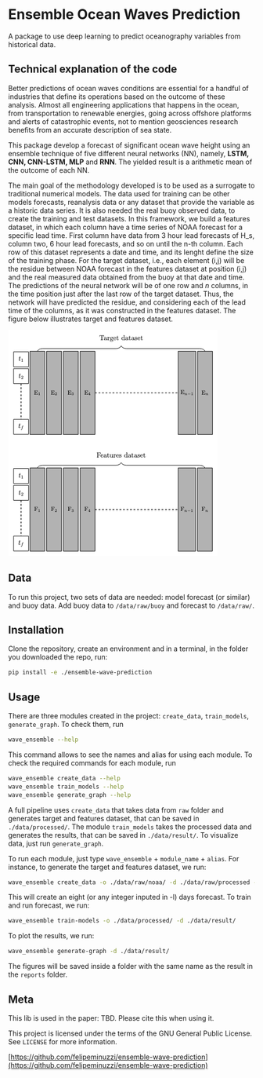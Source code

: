 # Ensemble Ocean Waves Prediction
A package to use deep learning to predict oceanography variables from historical data.

## Technical explanation of the code

Better predictions of ocean waves conditions are essential for a handful of industries that define its operations based on the outcome of these analysis. Almost all engineering applications that happens in the ocean, from transportation to renewable energies, going across offshore platforms and alerts of catastrophic events, not to mention geosciences research benefits from an accurate description of sea state.

This package develop a forecast of significant ocean wave height using an ensemble technique of five different neural networks (NN), namely, **LSTM, CNN, CNN-LSTM, MLP** and **RNN**. The yielded result is a arithmetic mean of the outcome of each NN. 

The main goal of the methodology developed is to be used as a surrogate to traditional numerical models. The data used for training can be other models forecasts, reanalysis data or any dataset that provide the variable as a historic data series. It is also needed the real buoy observed data, to create the training and test datasets. In this framework, we build a features dataset, in which each column have a time series of NOAA forecast for a specific lead time. First column have data from 3 hour lead forecasts of H_s, column two, 6 hour lead forecasts, and so on until the n-th column. Each row of this dataset represents a date and time, and its lenght define the size of the training phase. For the target dataset, i.e., each element (i,j) will be the residue between NOAA forecast in the features dataset at position (i,j) and the real measured data obtained from the buoy at that date and time. The predictions of the neural network will be of one row and $n$ columns, in the time position just after the last row of the target dataset. Thus, the network will have predicted the residue, and considering each of the lead time of the columns, as it was constructed in the features dataset. The figure below illustrates target and features dataset.

![](./docs/toreadme.png)

## Data

To run this project, two sets of data are needed: model forecast (or similar) and buoy data.
Add buoy data to ``/data/raw/buoy`` and forecast to  ``/data/raw/``.

## Installation

Clone the repository, create an environment and in a terminal, in the folder you downloaded the repo, run:

```sh
pip install -e ./ensemble-wave-prediction
```
## Usage

There are three modules created in the project: ``create_data``, ``train_models``, ``generate_graph``. To check them, run

```sh
wave_ensemble --help
```

This command allows to see the names and alias for using each module. To check the required commands for each module, run

```sh
wave_ensemble create_data --help
wave_ensemble train_models --help
wave_ensemble generate_graph --help
```

A full pipeline uses ``create_data`` that takes data from ``raw`` folder and generates target and features dataset, that can be saved in ``./data/processed/``. The module ``train_models`` takes the processed data and generates the results, that can be saved in ``./data/result/``. To visualize data, just run ``generate_graph``.

To run each module, just type ``wave_ensemble`` +  ``module_name`` + ``alias``.
For instance, to generate the target and features dataset, we run:

```sh
wave_ensemble create_data -o ./data/raw/noaa/ -d ./data/raw/processed -b ./data/raw/buoy/buoy_historic_santos.csv -n 'santos' -l 8 
```

This will create an eight (or any integer inputed in -l) days forecast. To train and run forecast, we run:

```sh
wave_ensemble train-models -o ./data/processed/ -d ./data/result/
```

To plot the results, we run:

```sh
wave_ensemble generate-graph -d ./data/result/
```
The figures will be saved inside a folder with the same name as the result in the ``reports`` folder.

## Meta

This lib is used in the paper: TBD. Please cite this when using it.

This project is licensed under the terms of the GNU General Public License. See ``LICENSE`` for more information.

[https://github.com/felipeminuzzi/ensemble-wave-prediction](https://github.com/felipeminuzzi/ensemble-wave-prediction)


